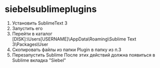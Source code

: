 # siebelsublimeplugins
1) Установить SublimeText 3
2) Запустить его
3) Перейти в каталог [DISK]:\Users\[USERNAME]\AppData\Roaming\Sublime Text 3\Packages\User
4) Скопировать файлы из папки Plugin в папку из п.3
5) Перезапустить Sublime
После этих действий должна появиться в Sublime вкладка "Siebel"
